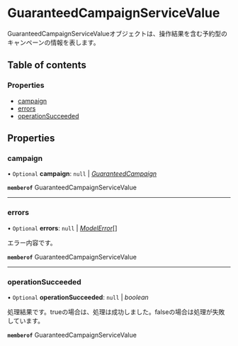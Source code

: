 # GuaranteedCampaignServiceValue


<div lang=\"ja\">GuaranteedCampaignServiceValueオブジェクトは、操作結果を含む予約型のキャンペーンの情報を表します。</div> 

## Table of contents

### Properties

- [campaign](guaranteedcampaignservicevalue.md#campaign)
- [errors](guaranteedcampaignservicevalue.md#errors)
- [operationSucceeded](guaranteedcampaignservicevalue.md#operationsucceeded)

## Properties

### campaign

• `Optional` **campaign**: ``null`` \| [*GuaranteedCampaign*](guaranteedcampaign.md)

**`memberof`** GuaranteedCampaignServiceValue

___

### errors

• `Optional` **errors**: ``null`` \| [*ModelError*](modelerror.md)[]

<div lang=\"ja\">エラー内容です。</div> 

**`memberof`** GuaranteedCampaignServiceValue

___

### operationSucceeded

• `Optional` **operationSucceeded**: ``null`` \| *boolean*

<div lang=\"ja\">処理結果です。trueの場合は、処理は成功しました。falseの場合は処理が失敗しています。</div> 

**`memberof`** GuaranteedCampaignServiceValue
